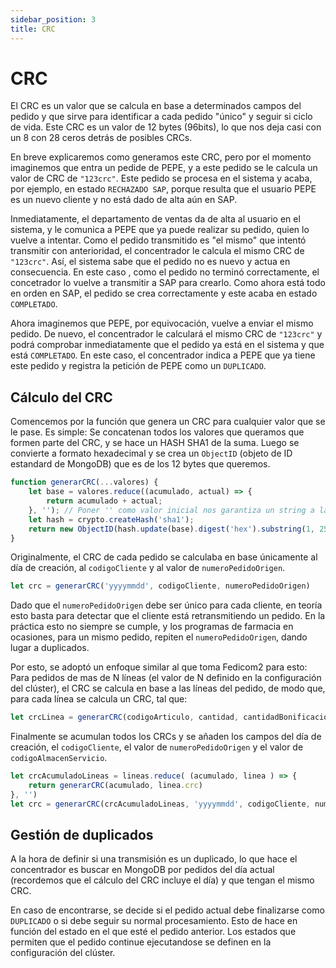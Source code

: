 ```yaml
---
sidebar_position: 3
title: CRC
---
```


# CRC
El CRC es un valor que se calcula en base a determinados campos del pedido y que sirve para identificar a cada pedido "único" y seguir si ciclo de vida. Este CRC es un valor de 12 bytes (96bits), lo que nos deja casi con un 8 con 28 ceros detrás de posibles CRCs.

En breve explicaremos como generamos este CRC, pero por el momento imaginemos que entra un pedide de PEPE, y a este pedido se le calcula un valor de CRC de `"123crc"`. Este pedido se procesa en el sistema y acaba, por ejemplo, en estado `RECHAZADO SAP`, porque resulta que el usuario PEPE es un nuevo cliente y no está dado de alta aún en SAP.

Inmediatamente, el departamento de ventas da de alta al usuario en el sistema, y le comunica a PEPE que ya puede realizar su pedido, quien lo vuelve a intentar. Como el pedido transmitido es "el mismo" que intentó transmitir con anterioridad, el concentrador le calcula el mismo CRC de `"123crc"`. Así, el sistema sabe que el pedido no es nuevo y actua en consecuencia. En este caso , como el pedido no terminó correctamente, el concetrador lo vuelve a transmitir a SAP para crearlo. Como ahora está todo en orden en SAP, el pedido se crea correctamente y este acaba en estado `COMPLETADO`.

Ahora imaginemos que PEPE, por equivocación, vuelve a enviar el mismo pedido. De nuevo, el concentrador le calculará el mismo CRC de `"123crc"` y podrá comprobar inmediatamente que el pedido ya está en el sistema y que está `COMPLETADO`. En este caso, el concentrador indica a PEPE que ya tiene este pedido y registra la petición de PEPE como un `DUPLICADO`.



## Cálculo del CRC
Comencemos por la función que genera un CRC para cualquier valor que se le pase. Es simple: Se concatenan todos los valores que queramos que formen parte del CRC, y se hace un HASH SHA1 de la suma. Luego se convierte a formato hexadecimal y se crea un `ObjectID` (objeto de ID estandard de MongoDB) que es de los 12 bytes que queremos.

```js
function generarCRC(...valores) {
	let base = valores.reduce((acumulado, actual) => {
		return acumulado + actual;
	}, ''); // Poner '' como valor inicial nos garantiza un string a la salida
	let hash = crypto.createHash('sha1');
	return new ObjectID(hash.update(base).digest('hex').substring(1, 25));
}
```

Originalmente, el CRC de cada pedido se calculaba en base únicamente al día de creación, al `codigoCliente` y al valor de `numeroPedidoOrigen`.
```js
let crc = generarCRC('yyyymmdd', codigoCliente, numeroPedidoOrigen)
```

Dado que el `numeroPedidoOrigen` debe ser único para cada cliente, en teoría esto basta para detectar que el cliente está retransmitiendo un pedido. En la práctica esto no siempre se cumple, y los programas de farmacia en ocasiones, para un mismo pedido, repiten el `numeroPedidoOrigen`, dando lugar a duplicados.

Por esto, se adoptó un enfoque similar al que toma Fedicom2 para esto: Para pedidos de mas de N líneas (el valor de N definido en la configuración del clúster), el CRC se calcula en base a las líneas del pedido, de modo que, para cada línea se calcula un CRC, tal que:

```js
let crcLinea = generarCRC(codigoArticulo, cantidad, cantidadBonificacion, valeEstupefaciente)
```

Finalmente se acumulan todos los CRCs y se añaden los campos del día de creación, el `codigoCliente`, el valor de `numeroPedidoOrigen` y el valor de `codigoAlmacenServicio`.

```js
let crcAcumuladoLineas = lineas.reduce( (acumulado, linea ) => {
	return generarCRC(acumulado, linea.crc)
}, '')
let crc = generarCRC(crcAcumuladoLineas, 'yyyymmdd', codigoCliente, numeroPedidoOrigen, codigoAlmacenServicio)

```

## Gestión de duplicados
A la hora de definir si una transmisión es un duplicado, lo que hace el concentrador es buscar en MongoDB por pedidos del día actual (recordemos que el cálculo del CRC incluye el día) y que tengan el mismo CRC.

En caso de encontrarse, se decide si el pedido actual debe finalizarse como `DUPLICADO` o si debe seguir su normal procesamiento. Esto de hace en función del estado en el que esté el pedido anterior. Los estados que permiten que el pedido continue ejecutandose se definen en la configuración del clúster.


